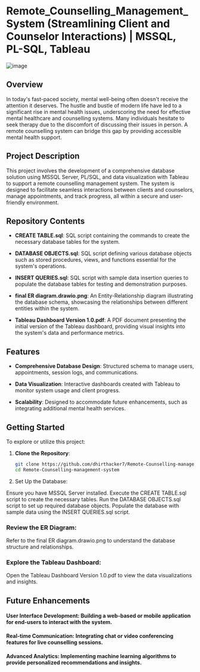 # Remote_Counselling_Management_System (Streamlining Client and Counselor Interactions) | MSSQL, PL-SQL, Tableau  

![image](https://github.com/dhirthacker7/Remote-Counselling-management-system/assets/46825149/f9128e4f-afa2-43d0-8e6d-fe52f0208832)

## Overview

In today's fast-paced society, mental well-being often doesn't receive the attention it deserves. The hustle and bustle of modern life have led to a significant rise in mental health issues, underscoring the need for effective mental healthcare and counselling systems. Many individuals hesitate to seek therapy due to the discomfort of discussing their issues in person. A remote counselling system can bridge this gap by providing accessible mental health support.

## Project Description

This project involves the development of a comprehensive database solution using MSSQL Server, PL/SQL, and data visualization with Tableau to support a remote counselling management system. The system is designed to facilitate seamless interactions between clients and counselors, manage appointments, and track progress, all within a secure and user-friendly environment.

## Repository Contents

- **CREATE TABLE.sql**: SQL script containing the commands to create the necessary database tables for the system.

- **DATABASE OBJECTS.sql**: SQL script defining various database objects such as stored procedures, views, and functions essential for the system's operations.

- **INSERT QUERIES.sql**: SQL script with sample data insertion queries to populate the database tables for testing and demonstration purposes.

- **final ER diagram.drawio.png**: An Entity-Relationship diagram illustrating the database schema, showcasing the relationships between different entities within the system.

- **Tableau Dashboard Version 1.0.pdf**: A PDF document presenting the initial version of the Tableau dashboard, providing visual insights into the system's data and performance metrics.

## Features

- **Comprehensive Database Design**: Structured schema to manage users, appointments, session logs, and communications.

- **Data Visualization**: Interactive dashboards created with Tableau to monitor system usage and client progress.

- **Scalability**: Designed to accommodate future enhancements, such as integrating additional mental health services.

## Getting Started

To explore or utilize this project:

1. **Clone the Repository**:
   ```bash
   git clone https://github.com/dhirthacker7/Remote-Counselling-management-system.git
   cd Remote-Counselling-management-system
   ```

2. Set Up the Database:

Ensure you have MSSQL Server installed.
Execute the CREATE TABLE.sql script to create the necessary tables.
Run the DATABASE OBJECTS.sql script to set up required database objects.
Populate the database with sample data using the INSERT QUERIES.sql script.

### Review the ER Diagram:

Refer to the final ER diagram.drawio.png to understand the database structure and relationships.

### Explore the Tableau Dashboard:

Open the Tableau Dashboard Version 1.0.pdf to view the data visualizations and insights.


## Future Enhancements
#### User Interface Development: Building a web-based or mobile application for end-users to interact with the system.
#### Real-time Communication: Integrating chat or video conferencing features for live counselling sessions.
#### Advanced Analytics: Implementing machine learning algorithms to provide personalized recommendations and insights.
